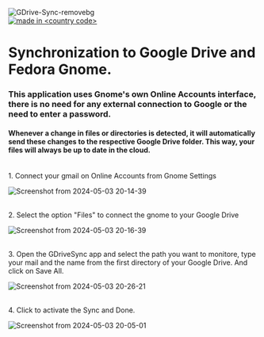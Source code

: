 ![GDrive-Sync-removebg](https://github.com/luizmarinhojr/fedora-gdrive-sync-integration/assets/100722777/870e39c0-160d-4ab0-bdc4-3c75657315bd)
<br>
<a href="https://github.com/pedromxavier/flag-badges">
    <img src="https://raw.githubusercontent.com/pedromxavier/flag-badges/main/badges/BR.svg" alt="made in <country code>">
</a>

# Synchronization to Google Drive and Fedora Gnome.

### This application uses Gnome's own Online Accounts interface, there is no need for any external connection to Google or the need to enter a password.

#### Whenever a change in files or directories is detected, it will automatically send these changes to the respective Google Drive folder. This way, your files will always be up to date in the cloud.
<br>
1. Connect your gmail on Online Accounts from Gnome Settings
<br>

![Screenshot from 2024-05-03 20-14-39](https://github.com/luizmarinhojr/gnome-gdrive-sync-integration/assets/100722777/4c7b2d9c-fe5e-45b0-9ac9-9f4fa41255a5)

<br>
2. Select the option "Files" to connect the gnome to your Google Drive
<br>

![Screenshot from 2024-05-03 20-16-39](https://github.com/luizmarinhojr/gnome-gdrive-sync-integration/assets/100722777/62b54b95-3e44-4eb4-9653-2892c8954a2a)

<br>
3. Open the GDriveSync app and select the path you want to monitore, type your mail and the name from the first directory of your Google Drive. And click on Save All.
<br>

![Screenshot from 2024-05-03 20-26-21](https://github.com/luizmarinhojr/gnome-gdrive-sync-integration/assets/100722777/5d30c604-6bad-4e3a-80a6-7269a80c7204)


<br>
4. Click to activate the Sync and Done.
<br>

![Screenshot from 2024-05-03 20-05-01](https://github.com/luizmarinhojr/gnome-gdrive-sync-integration/assets/100722777/4e76f863-7edc-4a43-aa13-d0e48b34effe)

